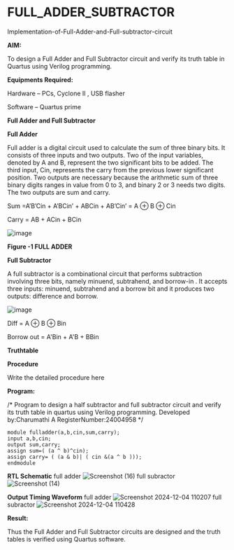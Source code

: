 # FULL_ADDER_SUBTRACTOR

Implementation-of-Full-Adder-and-Full-subtractor-circuit

**AIM:**

To design a Full Adder and Full Subtractor circuit and verify its truth table in Quartus using Verilog programming.

**Equipments Required:**

Hardware – PCs, Cyclone II , USB flasher

Software – Quartus prime

**Full Adder and Full Subtractor**

**Full Adder**

Full adder is a digital circuit used to calculate the sum of three binary bits. It consists of three inputs and two outputs. Two of the input variables, denoted by A and B, represent the two significant bits to be added. The third input, Cin, represents the carry from the previous lower significant position. Two outputs are necessary because the arithmetic sum of three binary digits ranges in value from 0 to 3, and binary 2 or 3 needs two digits. The two outputs are sum and carry.

Sum =A’B’Cin + A’BCin’ + ABCin + AB’Cin’ = A ⊕ B ⊕ Cin 

Carry = AB + ACin + BCin

![image](https://github.com/naavaneetha/FULL_ADDER_SUBTRACTOR/assets/154305477/0f30ba51-5ffb-4198-845f-18e054f675e7)

**Figure -1 FULL ADDER**

**Full Subtractor**

A full subtractor is a combinational circuit that performs subtraction involving three bits, namely minuend, subtrahend, and borrow-in . It accepts three inputs: minuend, subtrahend and a borrow bit and it produces two outputs: difference and borrow.

![image](https://github.com/naavaneetha/FULL_ADDER_SUBTRACTOR/assets/154305477/02b24f51-ab51-4304-9ad6-7b81ffc1ead5)

Diff = A ⊕ B ⊕ Bin 

Borrow out = A'Bin + A'B + BBin

**Truthtable**

**Procedure**

Write the detailed procedure here

**Program:**

/* Program to design a half subtractor and full subtractor circuit and verify its truth table in quartus using Verilog programming.
Developed by:Charumathi A
RegisterNumber:24004958
*/
```
module fulladder(a,b,cin,sum,carry);
input a,b,cin;
output sum,carry;
assign sum=( (a ^ b)^cin);
assign carry= ( (a & b)| ( cin &(a ^ b )));
endmodule
```

**RTL Schematic**
full adder
![Screenshot (16)](https://github.com/user-attachments/assets/ffe76d5e-a2bc-4cf2-bc08-b6ccf9b898d5)
full subractor
![Screenshot (14)](https://github.com/user-attachments/assets/b5fbd5cd-9647-4bef-b323-2c939bd001b1)


**Output Timing Waveform**
full adder 
![Screenshot 2024-12-04 110207](https://github.com/user-attachments/assets/069a34ac-e945-480f-b553-54dfb950a51f)
full subractor
![Screenshot 2024-12-04 110428](https://github.com/user-attachments/assets/15cc5481-d0b5-44ca-bc04-fc286dcddcf6)


**Result:**

Thus the Full Adder and Full Subtractor circuits are designed and the truth tables is verified using Quartus software.



